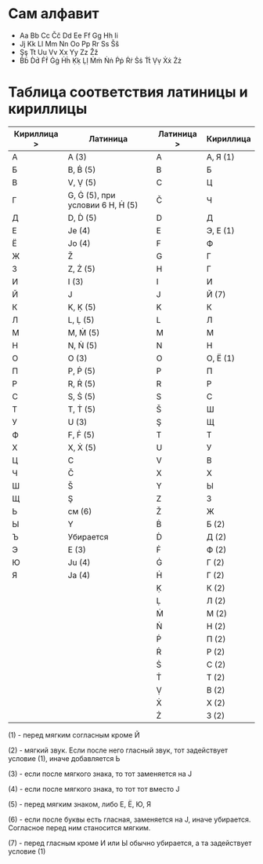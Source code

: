 # Сам алфавит
- Aa Bb Cc Čč Dd Ee Ff Gg Hh Ii
- Jj Kk Ll Mm Nn Oo Pp Rr Ss Šš
- Şş Tt Uu Vv Xx Yy Zz Žž 
- Ḃḃ Ḋḋ Ḟḟ Ġġ Ḣḣ Ḳḳ Ḷḷ Ṁṁ Ṅṅ Ṗṗ Ṙṙ Ṡṡ Ṫṫ Ṿṿ Ẋẋ Żż
# Таблица соответствия латиницы и кириллицы 
Кириллица > | Латиница | Латиница > | Кириллица
--- | --- | --- | ---
А | A (3) | A | А, Я (1)
Б | B, Ḃ (5) | B | Б
В | V, Ṿ (5) | C | Ц
Г | G, Ġ (5), при условии 6 H, Ḣ (5) | Č | Ч
Д | D, Ḋ (5) | D | Д
Е | Je (4) | E | Э, Е (1)
Ё | Jo (4) | F | Ф
Ж | Ž | G | Г
З | Z, Ż (5) | H | Г
И | I (3) | I | И
Й | J | J | Й (7)
К | K, Ḳ (5) | K | К
Л | L, Ḷ (5) | L | Л
М | M, Ṁ (5) | M | М
Н | N, Ṅ (5) | N | Н
О | O (3) | O | О, Ё (1)
П | P, Ṗ (5) | P | П
Р | R, Ṙ (5) | R | Р
С | S, Ṡ (5) | S | С
Т | T, Ṫ (5) | Š | Ш
У | U (3) | Ş | Щ
Ф | F, Ḟ (5) | T | Т
Х | X, Ẋ (5) | U | У
Ц | C | V | В
Ч | Č | X | Х
Ш | Š | Y | Ы
Щ | Ş | Z | З
Ь | см (6) | Ž | Ж
Ы | Y | Ḃ | Б (2)
Ъ | Убирается | Ḋ | Д (2)
Э | E (3) | Ḟ | Ф (2)
Ю | Ju (4) | Ġ | Г (2)
Я | Ja (4) | Ḣ | Г (2)
| | | Ḳ | К (2)
| | | Ḷ | Л (2)
| | | Ṁ | М (2)
| | | Ṅ | Н (2)
| | | Ṗ | П (2)
| | | Ṙ | Р (2)
| | | Ṡ | С (2)
| | | Ṫ | Т (2)
| | | Ṿ | В (2)
| | | Ẋ | Х (2)
| | | Ż | З (2)

(1) - перед мягким согласным кроме Й

(2) - мягкий звук. Если после него гласный звук, тот задействует условие (1), иначе добавляется Ь

(3) - если после мягкого знака, то тот заменяется на J

(4) - если после мягкого знака, то тот тот вместо J

(5) - перед мягким знаком, либо Е, Ё, Ю, Я

(6) - если после буквы есть гласная, заменяется на J, иначе убирается. Согласное перед ним станосится мягким.

(7) - перед гласным кроме И или Ы обычно убирается, а та задействует условие (1)
